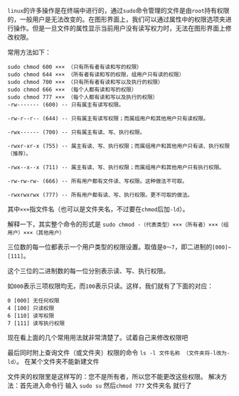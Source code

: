  `linux`的许多操作是在终端中进行的，通过`sudo`命令管理的文件是由`root`持有权限的，一般用户是无法改变的。在图形界面上，我们可以通过属性中的权限选项夹进行操作。但是一旦文件的属性显示当前用户没有读写权力时，无法在图形界面上修改权限。
 
常用方法如下：
``` 
sudo chmod 600 ××× （只有所有者有读和写的权限）
sudo chmod 644 ××× （所有者有读和写的权限，组用户只有读的权限）
sudo chmod 700 ××× （只有所有者有读和写以及执行的权限）
sudo chmod 666 ××× （每个人都有读和写的权限）
sudo chmod 777 ××× （每个人都有读和写以及执行的权限）
-rw------- (600) -- 只有属主有读写权限。

-rw-r--r-- (644) -- 只有属主有读写权限；而属组用户和其他用户只有读权限。

-rwx------ (700) -- 只有属主有读、写、执行权限。

-rwxr-xr-x (755) -- 属主有读、写、执行权限；而属组用户和其他用户只有读、执行权限（推荐）。

-rwx--x--x (711) -- 属主有读、写、执行权限；而属组用户和其他用户只有执行权限。

-rw-rw-rw- (666) -- 所有用户都有文件读、写权限。这种做法不可取。

-rwxrwxrwx (777) -- 所有用户都有读、写、执行权限。更不可取的做法。
```
 
其中`×××`指文件名（也可以是文件夹名，不过要在`chmod`后加`-ld`）。
 
解释一下，其实整个命令的形式是
`sudo chmod -（代表类型）×××（所有者）×××（组用户）×××（其他用户）`
 
三位数的每一位都表示一个用户类型的权限设置。取值是`0～7`，即二进制的`[000]~[111]`。
 
这个三位的二进制数的每一位分别表示读、写、执行权限。
 
如`000`表示三项权限均无，而`100`表示只读。这样，我们就有了下面的对应：
```
0 [000] 无任何权限
4 [100] 只读权限
6 [110] 读写权限
7 [111] 读写执行权限
```
 
现在看上面的几个常用用法就非常清楚了。试着自己来修改权限吧
 
最后同时附上查询文件（或文件夹）权限的命令
`ls -l 文件名称 （文件夹将-l改为-ld）`。
在某个文件夹不能新建文件
 
文件夹的权限里是这样写的：您不是所有者，所以您不能更改这些权限。
解决方法：首先进入命令行 输入 `sudo su` 然后`chmod 777` 文件夹名 就行了